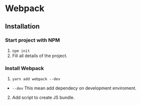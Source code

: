 # Webpack

## Installation

### Start project with NPM

1. `npm init`
2. Fill all details of the project.

### Install Webpack

1. `yarn add webpack --dev`

  * `--dev` This mean add dependecy on development enviroment.

2. Add script to create JS bundle.



